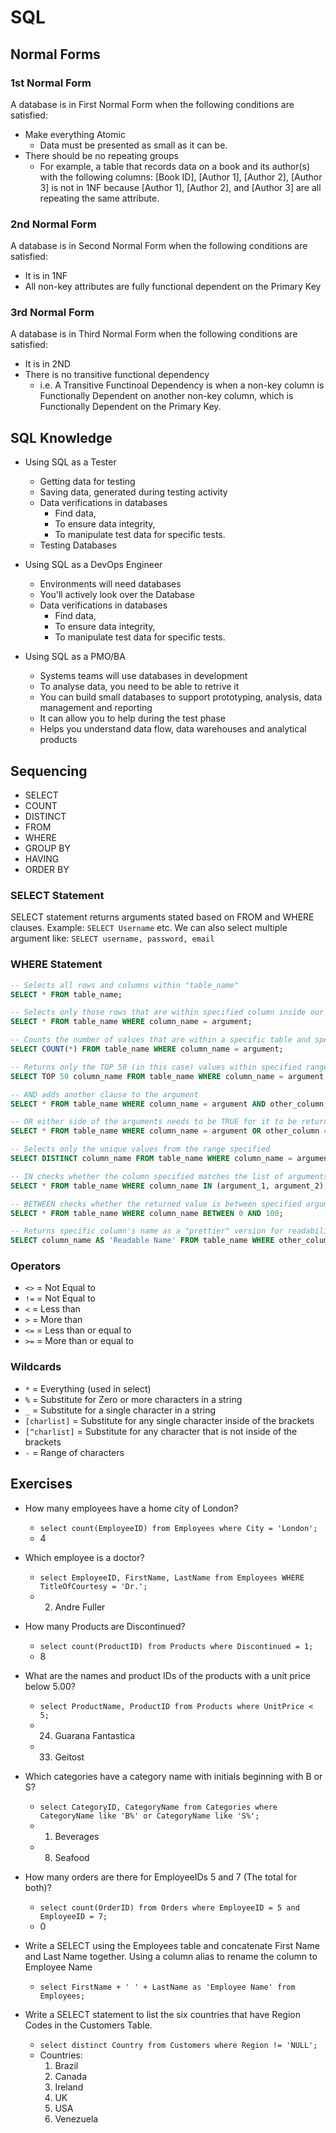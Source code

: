 # SQL

## Normal Forms

### 1st Normal Form

A database is in First Normal Form when the following conditions are satisfied:

- Make everything Atomic
  - Data must be presented as small as it can be.
- There should be no repeating groups
  - For example, a table that records data on a book and its author(s) with the following columns: [Book ID], [Author 1], [Author 2], [Author 3] is not in 1NF because [Author 1], [Author 2], and [Author 3] are all repeating the same attribute.

### 2nd Normal Form

A database is in Second Normal Form when the following conditions are satisfied:

- It is in 1NF
- All non-key attributes are fully functional dependent on the Primary Key

### 3rd Normal Form

A database is in Third Normal Form when the following conditions are satisfied:

- It is in 2ND
- There is no transitive functional dependency
  - i.e. A Transitive Functinoal Dependency is when a non-key column is Functionally Dependent on another non-key column, which is Functionally Dependent on the Primary Key.

## SQL Knowledge

- Using SQL as a Tester
  - Getting data for testing
  - Saving data, generated during testing activity
  - Data verifications in databases
    - Find data,
    - To ensure data integrity,
    - To manipulate test data for specific tests.
  - Testing Databases

- Using SQL as a DevOps Engineer
  - Environments will need databases
  - You'll actively look over the Database
  - Data verifications in databases
    - Find data,
    - To ensure data integrity,
    - To manipulate test data for specific tests.

- Using SQL as a PMO/BA
  - Systems teams will use databases in development
  - To analyse data, you need to be able to retrive it
  - You can build small databases to support prototyping, analysis, data management and reporting
  - It can allow you to help during the test phase
  - Helps you understand data flow, data warehouses and analytical products

## Sequencing

- SELECT
- COUNT
- DISTINCT
- FROM
- WHERE
- GROUP BY
- HAVING
- ORDER BY

### SELECT Statement

SELECT statement returns arguments stated based on FROM and WHERE clauses. Example: `SELECT Username` etc. We can also select multiple argument like: `SELECT username, password, email`

### WHERE Statement

```sql
-- Selects all rows and columns within "table_name"
SELECT * FROM table_name;

-- Selects only those rows that are within specified column inside our table
SELECT * FROM table_name WHERE column_name = argument;

-- Counts the number of values that are within a specific table and specific row
SELECT COUNT(*) FROM table_name WHERE column_name = argument;

-- Returns only the TOP 50 (in this case) values within specified range
SELECT TOP 50 column_name FROM table_name WHERE column_name = argument;

-- AND adds another clause to the argument
SELECT * FROM table_name WHERE column_name = argument AND other_column = other_argument;

-- OR either side of the arguments needs to be TRUE for it to be returned
SELECT * FROM table_name WHERE column_name = argument OR other_column = other_argument;

-- Selects only the unique values from the range specified
SELECT DISTINCT column_name FROM table_name WHERE column_name = argument;

-- IN checks whether the column specified matches the list of arguments
SELECT * FROM table_name WHERE column_name IN (argument_1, argument_2);

-- BETWEEN checks whether the returned value is between specified arguments
SELECT * FROM table_name WHERE column_name BETWEEN 0 AND 100;

-- Returns specific column's name as a "prettier" version for readability
SELECT column_name AS 'Readable Name' FROM table_name WHERE other_column = argument;
```

### Operators

- `<>` = Not Equal to
- `!=` = Not Equal to
- `<` = Less than
- `>` = More than
- `<=` = Less than or equal to
- `>=` = More than or equal to

### Wildcards

- `*` = Everything (used in select)
- `%` = Substitute for Zero or more characters in a string
- `_` = Substitute for a single character in a string
- `[charlist]` = Substitute for any single character inside of the brackets
- `[^charlist]` = Substitute for any character that is not inside of the brackets
- `-` = Range of characters

## Exercises

- How many employees have a home city of London?
  - `select count(EmployeeID) from Employees where City = 'London';`
  - 4

- Which employee is a doctor?
  - `select EmployeeID, FirstName, LastName from Employees WHERE TitleOfCourtesy = 'Dr.';`
  - 2. Andre Fuller

- How many Products are Discontinued?
  - `select count(ProductID) from Products where Discontinued = 1;`
  - 8

- What are the names and product IDs of the products with a unit price below 5.00?
  - `select ProductName, ProductID from Products where UnitPrice < 5;`
  - 24. Guarana Fantastica
  - 33. Geitost

- Which categories have a category name with initials beginning with B or S?
  - `select CategoryID, CategoryName from Categories where CategoryName like 'B%' or CategoryName like 'S%';`
  - 1. Beverages
  - 8. Seafood

- How many orders are there for EmployeeIDs 5 and 7 (The total for both)?
  - `select count(OrderID) from Orders where EmployeeID = 5 and EmployeeID = 7;`
  - 0

- Write a SELECT using the Employees table and concatenate First Name and Last Name together. Using a column alias to rename the column to Employee Name
  - `select FirstName + ' ' + LastName as 'Employee Name' from Employees;`

- Write a SELECT statement to list the six countries that have Region Codes in the Customers Table.
  - `select distinct Country from Customers where Region != 'NULL';`
  - Countries:
    1. Brazil
    2. Canada
    3. Ireland
    4. UK
    5. USA
    6. Venezuela
